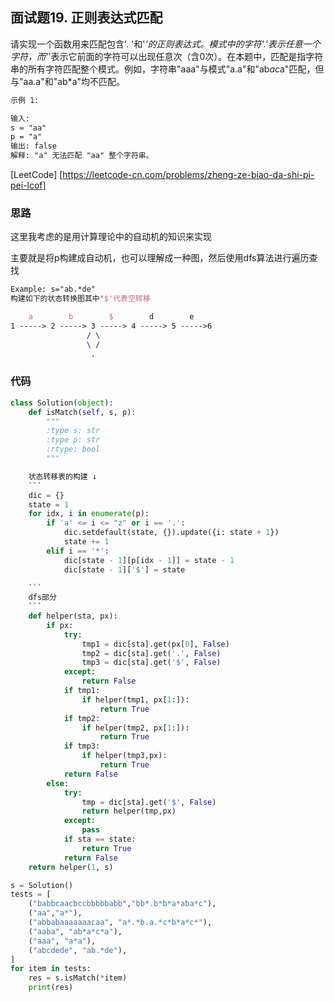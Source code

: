 ## 面试题19. 正则表达式匹配
请实现一个函数用来匹配包含'. '和'*'的正则表达式。模式中的字符'.'表示任意一个字符，而'*'表示它前面的字符可以出现任意次（含0次）。在本题中，匹配是指字符串的所有字符匹配整个模式。例如，字符串"aaa"与模式"a.a"和"ab*ac*a"匹配，但与"aa.a"和"ab*a"均不匹配。
```tex
示例 1:

输入:
s = "aa"
p = "a"
输出: false
解释: "a" 无法匹配 "aa" 整个字符串。

```

[LeetCode]
[https://leetcode-cn.com/problems/zheng-ze-biao-da-shi-pi-pei-lcof]

### 思路

这里我考虑的是用计算理论中的自动机的知识来实现

主要就是将p构建成自动机，也可以理解成一种图，然后使用dfs算法进行遍历查找

```tex
Example: s="ab.*de" 
构建如下的状态转换图其中'$'代表空转移

    a        b        $        d        e
1 -----> 2 -----> 3 -----> 4 -----> 5 ----->6
                 / \  
                 \ /
                  .
```


### 代码

```python
class Solution(object):
    def isMatch(self, s, p):
        """
        :type s: str
        :type p: str
        :rtype: bool
        """
```
~~~python
    状态转移表的构建 ↓
    ```
    dic = {}
    state = 1
    for idx, i in enumerate(p):
        if 'a' <= i <= "z" or i == '.':
            dic.setdefault(state, {}).update({i: state + 1})
            state += 1
        elif i == '*':
            dic[state - 1][p[idx - 1]] = state - 1
            dic[state - 1]['$'] = state
    
    ```
    dfs部分
    ```
    def helper(sta, px):
        if px:
            try:
                tmp1 = dic[sta].get(px[0], False)
                tmp2 = dic[sta].get('.', False)
                tmp3 = dic[sta].get('$', False)
            except:
                return False
            if tmp1:
                if helper(tmp1, px[1:]):
                    return True
            if tmp2:
                if helper(tmp2, px[1:]):
                    return True
            if tmp3:
                if helper(tmp3,px):
                    return True
            return False
        else:
            try:
                tmp = dic[sta].get('$', False)
                return helper(tmp,px)
            except:
                pass
            if sta == state:
                return True
            return False
    return helper(1, s)

s = Solution()
tests = [
    ("babbcaacbccbbbbbabb","bb*.b*b*a*aba*c"),
    ("aa","a*"),
    ("abbabaaaaaaacaa", "a*.*b.a.*c*b*a*c*"),
    ("aaba", "ab*a*c*a"),
    ("aaa", "a*a"),
    ("abcdede", "ab.*de"),
]
for item in tests:
    res = s.isMatch(*item)
    print(res)
~~~
